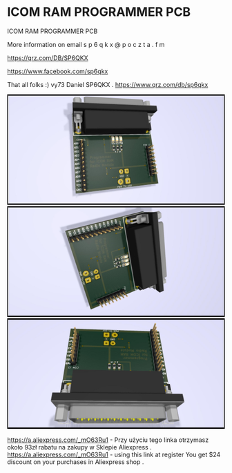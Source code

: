 # ICOM RAM PROGRAMMER PCB
ICOM RAM PROGRAMMER PCB


More information on email  s p 6 q k x @ p o c z t a . f m

https://qrz.com/DB/SP6QKX

https://www.facebook.com/sp6qkx


That all folks :) vy73 Daniel SP6QKX . https://www.qrz.com/db/sp6qkx

<img src="https://raw.githubusercontent.com/SP6QKX/ICOM-RAM-PROGRAMMER/master/ICOM_RAM_PROGRAMMER.kicad_V3-longpcb.jpg">
<img src="https://raw.githubusercontent.com/SP6QKX/ICOM-RAM-PROGRAMMER/master/ICOM_RAM_PROGRAMMER.kicad_V3-longpcb-1.jpg">
<img src="https://raw.githubusercontent.com/SP6QKX/ICOM-RAM-PROGRAMMER/master/ICOM_RAM_PROGRAMMER.kicad_V3-longpcb-2.jpg">


https://a.aliexpress.com/_mO63Ru1 - Przy użyciu tego linka otrzymasz około 93zł rabatu na zakupy w Sklepie Aliexpress .
https://a.aliexpress.com/_mO63Ru1 - using this link at register You get $24 discount on your purchases in Aliexpress shop .
